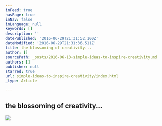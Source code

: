 ```yaml
---
inFeed: true
hasPage: true
inNav: false
inLanguage: null
keywords: []
description: ''
datePublished: '2016-06-29T21:31:52.100Z'
dateModified: '2016-06-29T21:31:36.511Z'
title: the blossoming of creativity...
author: []
sourcePath: _posts/2016-06-13-simple-ideas-to-inspire-creativity.md
authors: []
publisher: null
starred: true
url: simple-ideas-to-inspire-creativity/index.html
_type: Article

---
```

## the blossoming of creativity...
![](https://the-grid-user-content.s3-us-west-2.amazonaws.com/cb149714-80c2-4a37-9c86-56e50ad84e84.png)